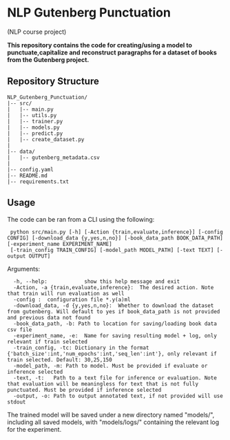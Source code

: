 # NLP Gutenberg Punctuation
(NLP course project) <br>


**This repository contains the code for creating/using a model to punctuate,capitalize and reconstruct paragraphs for a dataset of books from the Gutenberg project.** <br>

## Repository Structure

```
NLP_Gutenberg_Punctuation/
|-- src/
|   |-- main.py
|   |-- utils.py
|   |-- trainer.py
|   |-- models.py
|   |-- predict.py
|   |-- create_dataset.py
|
|-- data/
|   |-- gutenberg_metadata.csv
|
|-- config.yaml
|-- README.md
|-- requirements.txt
```
## Usage 

The code can be ran from a CLI using the following:<br>
```
 python src/main.py [-h] [-Action {train,evaluate,inference}] [-config CONFIG] [-download_data {y,yes,n,no}] [-book_data_path BOOK_DATA_PATH] [-experiment_name EXPERIMENT_NAME] 
 [-train_config TRAIN_CONFIG] [-model_path MODEL_PATH] [-text TEXT] [-output OUTPUT]
```
Arguments: <br>
```
  -h, --help:            show this help message and exit 
  -Action, -a {train,evaluate,inference}:  The desired action. Note that train will run evaluation as well 
  -config :  configuration file *.y(a)ml 
  -download_data, -d {y,yes,n,no}:  Whether to download the dataset from gutenberg. Will default to yes if book_data_path is not provided and previous data not found 
  -book_data_path, -b: Path to location for saving/loading book data csv file
  -experiment_name, -e:  Name for saving resulting model + log, only relevant if train selected
  -train_config, -tc: Dictionary in the format {'batch_size':int,'num_epochs':int,'seq_len':int'}, only relevant if train selected. Default: 30,25,150 
  -model_path, -m: Path to model. Must be provided if evaluate or inference selected
  -text, -t:   Path to a text file for inference or evaluation. Note that evaluation will be meaningless for text that is not fully punctuated. Must be provided if inference selected 
  -output, -o: Path to output annotated text, if not provided will use stdout 
 ```
The trained model will be saved under a new directory named "models/", including all saved models, with "models/logs/" containing the relevant log for the experiment.
